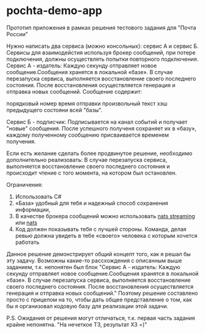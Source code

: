 # pochta-demo-app
Прототип приложения в рамках решения тестового задания для "Почта России"

Нужно написать два сервиса (можно консольных): сервис А и сервис Б. Сервисы для взаимодейстия используя брокер сообщений, при потере подключения, должны осуществлять попытки повторного подключения.
Сервис А - издатель:
Каждую секунду отправляет новое сообщение.Сообщения хранятся в локальной «базе». В случае перезапуска сервиса, выполняется восстановление своего последнего состояния. После восстановления осуществляется генерация и отправка новых сообщений.
Сообщение содержит:

порядковый номер
время отправки
произвольный текст
хэш предыдущего состояни всей "базы".

Сервис Б - подписчик:
Подписывается на канал событий и получает "новые" сообщения. После успешного полученя сохраняет их в «базу», каждому полученному сообщению присваивается временем получения.

Если есть желание сделать более продвинутое решение, необходимо дополнительно реализовать: В случае перезапуска сервиса, выполняется восстановление своего последнего состояния и происходит чтение с того момента, на котором был остановлен.

Ограничения:
1) Использовать C#
2) «База» удобный для тебя и надежный способ сохранения информации,
3) В качестве брокера сообщений можно использовать [nats streaming](https://nats.io/download/nats-io/nats-streaming-server/) или [nats](https://nats.io/download/nats-io/nats-server/)
4) Код должен показывать тебя с лучшей стороны. Команда, делая ревью должна увидеть в тебе «своего» человека с которым хочется работать

Данное решение демонстрирует общий концепт того, как я решал бы эту задачу. Возможны какие-то рассхождения с описанным выше заданием, т.к. непонятен был блок "Сервис А - издатель:
Каждую секунду отправляет новое сообщение.Сообщения хранятся в локальной «базе». В случае перезапуска сервиса, выполняется восстановление своего последнего состояния. После восстановления осуществляется генерация и отправка новых сообщений." Поэтому решение составлено просто с прицелом на то, чтобы дать общее представление о том, как бы я организовал кодовую базу для реализации этой задачи.

P.S. Ожидания от решения могут отличаться, т.к. первая часть задания крайне непонятна. "На нечеткое ТЗ, результат ХЗ =)"
